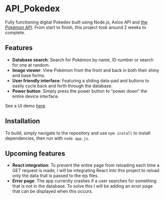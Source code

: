 # API_Pokedex

Fully functioning digital Pokedex built using Node.js, Axios API and [the Pokémon API](https://pokeapi.co/). From start to finish, this project took around 2 weeks to complete. 


## Features

* **Database search**: Search for Pokémon by name, ID number or search for one at random. 
* **Image viewer**: View Pokémon from the front and back in both their shiny and base forms. 
* **User friendly interface**: Featuring a sliding data-pad and buttons to easily cycle back and forth through the database. 
* **Power button**: Simply press the power button to “power down” the entire device interface.

See a UI demo [here](https://codepen.io/nootuff/full/LYZVWEz).

## Installation
To build, simply navigate to the repository and use `npm install` to install dependencies, then run with `node app.js`.

## Upcoming features

* **React integration**: To prevent the entire page from reloading each time a GET request is made, I will be integrating React into this project to reload only the data that is passed to the ejs files. 
* **Error page**: The app currently crashes if a user searches for something that is not in the database. To solve this I will be adding an error page that can be displayed when this occurs. 
